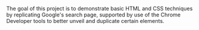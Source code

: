 The goal of this project is to demonstrate basic HTML and CSS techniques by replicating Google's search page, supported by use of the Chrome Developer tools to better unveil and duplicate certain elements.